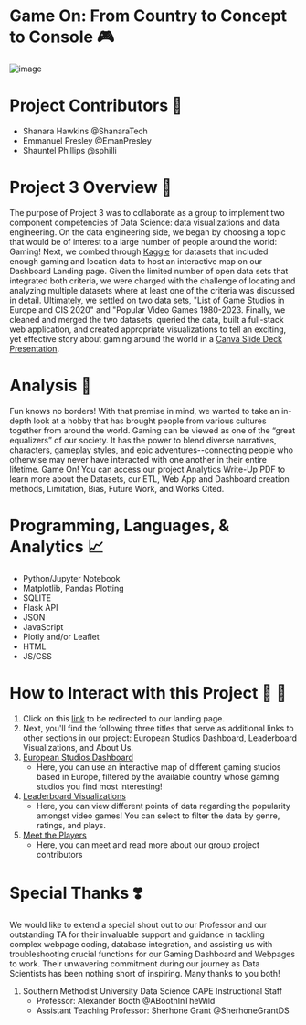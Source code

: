 # Game On: From Country to Concept to Console :video_game:
![image](https://github.com/EmanPresley/Project3-Group3/assets/147120775/423f3738-1c74-4c79-bfa7-e6b4af39a502)

# Project Contributors :thought_balloon:
  - Shanara Hawkins @ShanaraTech
  - Emmanuel Presley @EmanPresley
  - Shauntel Phillips @sphilli

# Project 3 Overview :space_invader:
The purpose of Project 3 was to collaborate as a group to implement two component competencies of Data Science: data visualizations and data engineering. On the data engineering side, we began by choosing a topic that would be of interest to a large number of people around the world: Gaming! Next, we combed through [Kaggle](https://www.kaggle.com/) for datasets that included enough gaming and location data to host an interactive map on our Dashboard Landing page. Given the limited number of open data sets that integrated both criteria, we were charged with the challenge of locating and analyzing multiple datasets where at least one of the criteria was discussed in detail. Ultimately, we settled on two data sets, "List of Game Studios in Europe and CIS 2020" and "Popular Video Games 1980-2023. Finally, we cleaned and merged the two datasets, queried the data, built a full-stack web application, and created appropriate visualizations to tell an exciting, yet effective story about gaming around the world in a [Canva Slide Deck Presentation](https://www.canva.com/design/DAF7Ipfo8B0/95Spdrl_hyPLv7MiiKgmmg/edit?utm_content=DAF7Ipfo8B0&utm_campaign=designshare&utm_medium=link2&utm_source=sharebutton). 

# Analysis :memo:
Fun knows no borders! With that premise in mind, we wanted to take an in-depth look at a hobby that has brought people from various cultures together from around the world. Gaming can be viewed as one of the “great equalizers” of our society. It has the power to blend diverse narratives, characters, gameplay styles, and epic adventures--connecting people who otherwise may never have interacted with one another in their entire lifetime. Game On! You can access our project Analytics Write-Up PDF to learn more about the Datasets, our ETL, Web App and Dashboard creation methods, Limitation, Bias, Future Work, and Works Cited. 

# Programming, Languages, & Analytics :chart_with_upwards_trend:
  - Python/Jupyter Notebook
  - Matplotlib, Pandas Plotting
  - SQLITE
  - Flask API
  - JSON
  - JavaScript
  - Plotly and/or Leaflet
  - HTML
  - JS/CSS

# How to Interact with this Project :open_file_folder: :link:
1. Click on this [link](https://presley202.pythonanywhere.com/) to be redirected to our landing page.
2. Next, you'll find the following three titles that serve as additional links to other sections in our project: European Studios Dashboard, Leaderboard Visualizations, and About Us. 
3. [European Studios Dashboard](https://presley202.pythonanywhere.com/index)
     - Here, you can use an interactive map of different gaming studios based in Europe, filtered by the available country whose gaming studios you find most interesting!
4. [Leaderboard Visualizations](https://presley202.pythonanywhere.com/games_db)
    - Here, you can view different points of data regarding the popularity amongst video games! You can select to filter the data by genre, ratings, and plays. 
5. [Meet the Players](https://presley202.pythonanywhere.com/about_us)
    - Here, you can meet and read more about our group project contributors
   
# Special Thanks :heavy_heart_exclamation:	
We would like to extend a special shout out to our Professor and our outstanding TA for their invaluable support and guidance in tackling complex webpage coding, database integration, and assisting us with troubleshooting crucial functions for our Gaming Dashboard and Webpages to work. Their unwavering commitment during our journey as Data Scientists has been nothing short of inspiring. Many thanks to you both!
  1. Southern Methodist University Data Science CAPE Instructional Staff
     - Professor: Alexander Booth @ABoothInTheWild
     - Assistant Teaching Professor: Sherhone Grant @SherhoneGrantDS

  
